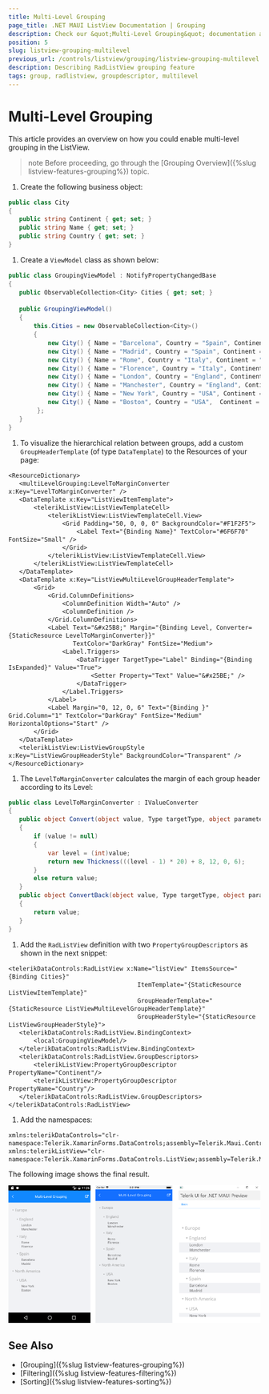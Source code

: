 ```yaml
---
title: Multi-Level Grouping
page_title: .NET MAUI ListView Documentation | Grouping
description: Check our &quot;Multi-Level Grouping&quot; documentation article for Telerik ListView for .NET MAUI
position: 5
slug: listview-grouping-multilevel
previous_url: /controls/listview/grouping/listview-grouping-multilevel
description: Describing RadListView grouping feature
tags: group, radlistview, groupdescriptor, multilevel
---
```


# Multi-Level Grouping

This article provides an overview on how you could enable multi-level grouping in the ListView.

>note Before proceeding, go through the [Grouping Overview]({%slug listview-features-grouping%}) topic.

1. Create the following business object:

 ```C#
public class City
{
    public string Continent { get; set; }
    public string Name { get; set; }
    public string Country { get; set; }
}
 ```

1. Create a `ViewModel` class as shown below:

 ```C#
public class GroupingViewModel : NotifyPropertyChangedBase
{
    public ObservableCollection<City> Cities { get; set; }

    public GroupingViewModel()
    {
        this.Cities = new ObservableCollection<City>()
        {
            new City() { Name = "Barcelona", Country = "Spain", Continent = "Europe"},
            new City() { Name = "Madrid", Country = "Spain", Continent = "Europe" },
            new City() { Name = "Rome", Country = "Italy", Continent = "Europe" },
            new City() { Name = "Florence", Country = "Italy", Continent = "Europe" },
            new City() { Name = "London", Country = "England", Continent = "Europe" },
            new City() { Name = "Manchester", Country = "England", Continent = "Europe"},
            new City() { Name = "New York", Country = "USA", Continent = "North America" },
            new City() { Name = "Boston", Country = "USA",  Continent = "North America" }
         };
    }
}
 ```

1. To visualize the hierarchical relation between groups, add a custom `GroupHeaderTemplate` (of type `DataTemplate`) to the Resources of your page:

 ```XAML
<ResourceDictionary>
    <multiLevelGrouping:LevelToMarginConverter x:Key="LevelToMarginConverter" />
    <DataTemplate x:Key="ListViewItemTemplate">
        <telerikListView:ListViewTemplateCell>
            <telerikListView:ListViewTemplateCell.View>
                <Grid Padding="50, 0, 0, 0" BackgroundColor="#F1F2F5">
                    <Label Text="{Binding Name}" TextColor="#6F6F70" FontSize="Small" />
                </Grid>
            </telerikListView:ListViewTemplateCell.View>
        </telerikListView:ListViewTemplateCell>
    </DataTemplate>
    <DataTemplate x:Key="ListViewMultiLevelGroupHeaderTemplate">
        <Grid>
            <Grid.ColumnDefinitions>
                <ColumnDefinition Width="Auto" />
                <ColumnDefinition />
            </Grid.ColumnDefinitions>
            <Label Text="&#x25B8;" Margin="{Binding Level, Converter={StaticResource LevelToMarginConverter}}"
                   TextColor="DarkGray" FontSize="Medium">
                <Label.Triggers>
                    <DataTrigger TargetType="Label" Binding="{Binding IsExpanded}" Value="True">
                        <Setter Property="Text" Value="&#x25BE;" />
                    </DataTrigger>
                </Label.Triggers>
            </Label>
            <Label Margin="0, 12, 0, 6" Text="{Binding }" Grid.Column="1" TextColor="DarkGray" FontSize="Medium" HorizontalOptions="Start" />
        </Grid>
    </DataTemplate>
    <telerikListView:ListViewGroupStyle x:Key="ListViewGroupHeaderStyle" BackgroundColor="Transparent" />
</ResourceDictionary>
 ```

1. The `LevelToMarginConverter` calculates the margin of each group header according to its Level:

 ```C#
public class LevelToMarginConverter : IValueConverter
{
    public object Convert(object value, Type targetType, object parameter, CultureInfo culture)
    {
        if (value != null)
        {
            var level = (int)value;
            return new Thickness(((level - 1) * 20) + 8, 12, 0, 6);
        }
        else return value;
    }
    public object ConvertBack(object value, Type targetType, object parameter, CultureInfo culture)
    {
        return value;
    }
}
 ```

1. Add the `RadListView` definition with two `PropertyGroupDescriptors` as shown in the next snippet:

 ```XAML
<telerikDataControls:RadListView x:Name="listView" ItemsSource="{Binding Cities}"
                                     ItemTemplate="{StaticResource ListViewItemTemplate}"
                                     GroupHeaderTemplate="{StaticResource ListViewMultiLevelGroupHeaderTemplate}"
                                     GroupHeaderStyle="{StaticResource ListViewGroupHeaderStyle}">
    <telerikDataControls:RadListView.BindingContext>
        <local:GroupingViewModel/>
    </telerikDataControls:RadListView.BindingContext>
    <telerikDataControls:RadListView.GroupDescriptors>
        <telerikListView:PropertyGroupDescriptor PropertyName="Continent"/>
        <telerikListView:PropertyGroupDescriptor PropertyName="Country"/>
    </telerikDataControls:RadListView.GroupDescriptors>
</telerikDataControls:RadListView>
 ```

1. Add the namespaces:

 ```XAML
xmlns:telerikDataControls="clr-namespace:Telerik.XamarinForms.DataControls;assembly=Telerik.Maui.Controls.Compatibility"
xmlns:telerikListView="clr-namespace:Telerik.XamarinForms.DataControls.ListView;assembly=Telerik.Maui.Controls.Compatibility"
 ```


The following image shows the final result.

![](../images/listview_grouping_multilevel.png)

## See Also

- [Grouping]({%slug listview-features-grouping%})
- [Filtering]({%slug listview-features-filtering%})
- [Sorting]({%slug listview-features-sorting%})
